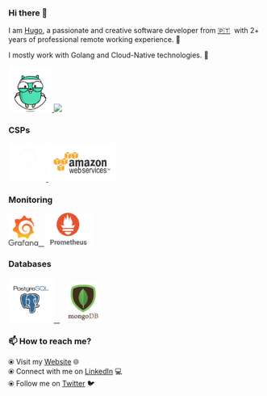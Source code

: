 ### Hi there 👋


I am [Hugo](https://tecdreams.com.com/), a passionate and creative software developer from [🇵🇹](https://en.wikipedia.org/wiki/India)&nbsp; with 2+ years of professional remote working experience. 🎯

I mostly work with Golang and Cloud-Native technologies. 🚀


<p float="left">
  <a href="https://github.org/" target="_blank" >
    <img src="https://raw.githubusercontent.com/clio19/bio/master/assets/golang.gif"  height="90" />
  </a>
  <a href="https://www.docker.com/" target="_blank" >
    <img src="https://raw...githubusercontent.com/clio19/bio/master/assets/docker.gif"  height="80" /> 
  </a>

 </p>
  
### CSPs
  
 <p float="left">
  <a href="https://bit.ly/2W7a91W" target="_blank" >
    <img src="https://raw.githubusercontent.com/clio19/bio/master/assets/do.gif"  height="75" />
  </a> 
  <a href="https://aws.amazon.com/" target="_blank" >
    <img src="https://raw.githubusercontent.com/clio19/bio/master/assets/aws.gif"  height="75" />
  </a>
 </p>
  
### Monitoring
  
 <p float="left">
  <a href="https://grafana.com/" target="_blank" >
    <img src="https://raw.githubusercontent.com/clio19/bio/master/assets/grafana.gif" height="60" />&nbsp;&nbsp;
  </a>
  <a href="https://prometheus.io/" target="_blank" >
    <img src="https://raw.githubusercontent.com/clio19/bio/master/assets/prometheus.gif" height="65" />
  </a>

</p>

### Databases
  
 <p float="left">
  <a href="https://www.postgresql.org/" target="_blank" >
    <img src="https://raw.githubusercontent.com/clio19/bio/master/assets/postgresql.gif" height="90" />&nbsp;&nbsp;
  </a>
&nbsp;&nbsp;
  <a href="https://www.mongodb.com/" target="_blank" >
    <img src="https://raw.githubusercontent.com/clio19/bio/master/assets/mongo.gif" height="80" />
  </a>
</p>

### 📫 How to reach me? 

  ⦿ Visit my [Website](https://www.tecdreams.com) 🌐 <br>
  ⦿ Connect with me on [LinkedIn](https://www.linkedin.com/in/htrixe/) 💻 <br>
  ⦿ Follow me on [Twitter](https://twitter.com/htrixe) 🐦 <br>
